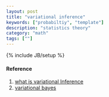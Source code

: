 ```yaml
---
layout: post
title: "variational inference"
keywords: ["probabiltiy", "template"]
description: "statistics theory"
category: "math"
tags: [""]
---
```

{% include JB/setup %}


#### Reference
1. [what is variational Inference](https://www.quora.com/What-is-variational-inference)
1. [variational bayes](https://www.cs.princeton.edu/courses/archive/fall11/cos597C/lectures/variational-inference-i.pdf)
